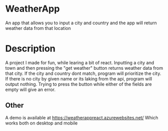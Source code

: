 # WeatherApp
An app that allows you to input a city and country and the app will return weather data from that location
# Description
A project I made for fun, while learing a bit of react. Inputting a city and town and then pressing the "get weather" button returns weather data from that city.
If the city and country dont match, program will prioritize the city. If there is no city by given name or its laking from the api, program will output nothing.
Trying to press the button while either of the fields are empty will give an error. 
## Other
A demo is available at
https://weatherappreact.azurewebsites.net/
Which works both on desktop and mobile

